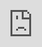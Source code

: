 ```yaml
---
layout: post
title: "크레이비티는 '내 차례'의 '수트 댄스' 비디오에서 세련되고 세련되게 나온다."
author: "undefined"
thumbnail: "https://www.allkpop.com/upload/2021/01/content/232156/thumb/1611457001_jennywill.jpg"
tags: 
---
```




<div class="video_wrapper" style="padding-top: 56.25%;">
    <iframe id="player" class="main_video" src="https://www.youtube.com/embed/N8Ob9mhPBR8" width="100%" height="100%" frameborder="0" allowfullscreen="" style="display: block !important; position: absolute; top: 0px; left: 0px; width: 100%; height: 100%;"></iframe>
</div>


CRAVITY는 "My Turn"에 적합하다.

그 소년들은 1theK에 `Suit Dance` 클립을 가지고 있었는데, 이 동영상은 후드티를 입은 아이돌 아이돌들이 그들의 최신 노래를 수트 차림으로 공연하는 것을 특징으로 한다. 이 소년들은 최근 세 번째 미니앨범 `Be Our Voice`로 컴백했으며, `My Turn`은 그들의 미니앨범 타이틀 곡이다. 크레이비티는 `킹스맨` 룩에 슬림한 포멀웨어를 입었고 놀라운 퍼포먼스로 하트를 점령했다.

위에서 확인해 보세요.